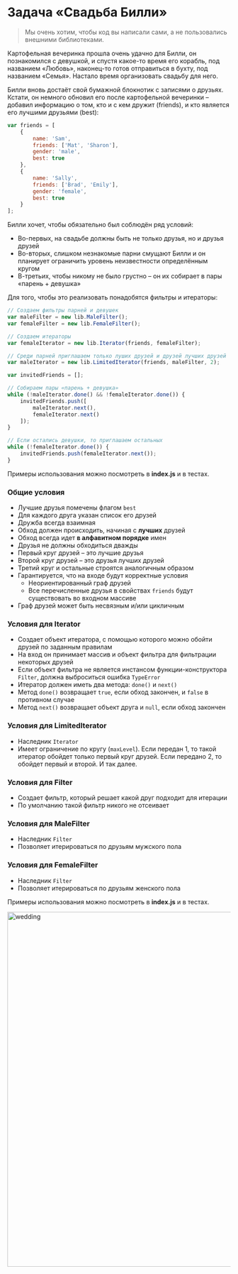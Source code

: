 # Задача «Свадьба Билли»

> Мы очень хотим, чтобы код вы написали сами, а не пользовались внешними библиотеками.

Картофельная вечеринка прошла очень удачно для Билли, он познакомился с девушкой, и спустя какое-то время его корабль, под названием «Любовь», наконец-то готов отправиться в бухту, под названием «Семья». Настало время организовать свадьбу для него.

Билли вновь достаёт свой бумажной блокнотик с записями о друзьях. Кстати, он немного обновил его после картофельной вечеринки – добавил информацию о том, кто и с кем дружит (friends), и кто является его лучшими друзьями (best):
```js
var friends = [
    {
        name: 'Sam',
        friends: ['Mat', 'Sharon'],
        gender: 'male',
        best: true
    },
    {
        name: 'Sally',
        friends: ['Brad', 'Emily'],
        gender: 'female',
        best: true
    }
];
```

Билли хочет, чтобы обязательно был соблюдён ряд условий:
- Во-первых, на свадьбе должны быть не только друзья, но и друзья друзей
- Во-вторых, слишком незнакомые парни смущают Билли и он планирует ограничить уровень неизвестности определённым кругом
- В-третьих, чтобы никому не было грустно – он их собирает в пары «парень + девушка»

Для того, чтобы это реализовать понадобятся фильтры и итераторы:
```js
// Создаем фильтры парней и девушек
var maleFilter = new lib.MaleFilter();
var femaleFilter = new lib.FemaleFilter();

// Создаем итераторы
var femaleIterator = new lib.Iterator(friends, femaleFilter);

// Среди парней приглашаем только луших друзей и друзей лучших друзей
var maleIterator = new lib.LimitedIterator(friends, maleFilter, 2);

var invitedFriends = [];

// Собираем пары «парень + девушка»
while (!maleIterator.done() && !femaleIterator.done()) {
    invitedFriends.push([
        maleIterator.next(),
        femaleIterator.next()
    ]);
}

// Если остались девушки, то приглашаем остальных
while (!femaleIterator.done()) {
    invitedFriends.push(femaleIterator.next());
}
```

Примеры использования можно посмотреть в __index.js__ и в тестах.

### Общие условия
- Лучшие друзья помечены флагом `best`
- Для каждого друга указан список его друзей
- Дружба всегда взаимная
- Обход должен происходить, начиная с **лучших** друзей
- Обход всегда идет **в алфавитном порядке** имен
- Друзья не должны обходиться дважды
- Первый круг друзей – это лучшие друзья
- Второй круг друзей – это друзья лучших друзей
- Третий круг и остальные строятся аналогичным образом
- Гарантируется, что на входе будут корректные условия
    - Неориентированный граф друзей
    - Все перечисленные друзья в свойствах `friends` будут существовать во входном массиве
- Граф друзей может быть несвязным и/или цикличным

### Условия для Iterator
- Создает объект итератора, с помощью которого можно обойти друзей по заданным правилам
- На вход он принимает массив и объект фильтра для фильтрации некоторых друзей
- Если объект фильтра не является инстансом функции-конструктора `Filter`, должна выброситься ошибка `TypeError`
- Итератор должен иметь два метода: `done()` и `next()`
- Метод `done()` возвращает `true`, если обход закончен, и `false` в противном случае
- Метод `next()` возвращает объект друга и `null`, если обход закончен

### Условия для LimitedIterator
- Наследник `Iterator`
- Имеет ограничение по кругу (`maxLevel`).
  Если передан 1, то такой итератор обойдет только первый круг друзей.
  Если передано 2, то обойдет первый и второй. И так далее.

### Условия для Filter
- Создает фильтр, который решает какой друг подходит для итерации
- По умолчанию такой фильтр никого не отсеивает

### Условия для MaleFilter
- Наследник `Filter`
- Позволяет итерироваться по друзьям мужского пола

### Условия для FemaleFilter
- Наследник `Filter`
- Позволяет итерироваться по друзьям женского пола

Примеры использования можно посмотреть в __index.js__ и в тестах.

<img width="800" alt="wedding" src="https://cloud.githubusercontent.com/assets/4534405/20384988/82083cf4-acd7-11e6-893f-46dd4d7c5004.png">
